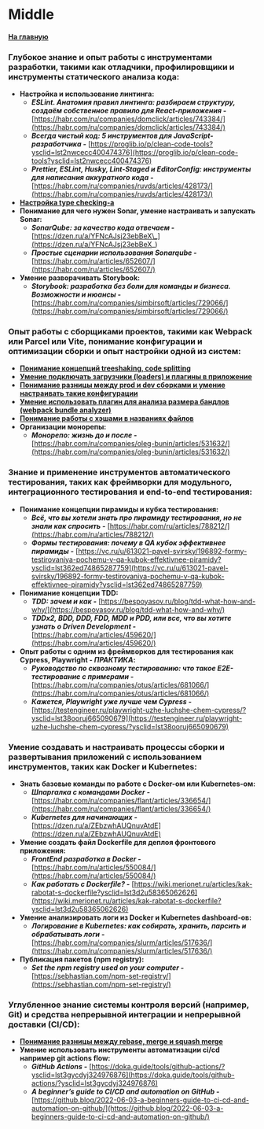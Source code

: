 # Middle

#### [На главную](../TOOLS.md)

### Глубокое знание и опыт работы с инструментами разработки, такими как отладчики, профилировщики и инструменты статического анализа кода:

- **Настройка и использование линтинга:**
  - **_ESLint. Анатомия правил линтинга: разбираем структуру, создаём собственное правило для React-приложения -_** [https://habr.com/ru/companies/domclick/articles/743384/](https://habr.com/ru/companies/domclick/articles/743384/)
  - **_Всегда чистый код: 5 инструментов для JavaScript-разработчика -_** [https://proglib.io/p/clean-code-tools?ysclid=lst2nwcecc400474376](https://proglib.io/p/clean-code-tools?ysclid=lst2nwcecc400474376)
  - **_Prettier, ESLint, Husky, Lint-Staged и EditorConfig: инструменты для написания аккуратного кода -_** [https://habr.com/ru/companies/ruvds/articles/428173/](https://habr.com/ru/companies/ruvds/articles/428173/)
- [**Настройка type checking-a**](https://zerotomastery.io/blog/typescript-type-checking/)
- **Понимание для чего нужен Sonar, умение настраивать и запускать Sonar:**
  - **_SonarQube: за качество кода отвечаем -_** [https://dzen.ru/a/YFNcAJsj23ebBeX\_](https://dzen.ru/a/YFNcAJsj23ebBeX_)
  - **_Простые сценарии использования Sonarqube -_** [https://habr.com/ru/articles/652607/](https://habr.com/ru/articles/652607/)
- **Умение разворачивать Storybook:**
  - **_Storybook: разработка без боли для команды и бизнеса. Возможности и нюансы -_** [https://habr.com/ru/companies/simbirsoft/articles/729066/](https://habr.com/ru/companies/simbirsoft/articles/729066/)

### Опыт работы с сборщиками проектов, такими как Webpack или Parcel или Vite, понимание конфигурации и оптимизации сборки и опыт настройки одной из систем:

- [**Понимание концепций treeshaking, code splitting**](https://blog.logrocket.com/tree-shaking-and-code-splitting-in-webpack/)
- [**Умение подключать загрузчики (loaders) и плагины в приложение**](https://scmax.ru/articles/68058/)
- [**Понимание разницы между prod и dev сборками и умение настраивать такие конфигурации**](https://stackforgeeks.com/blog/difference-between-production-and-development-build-in-reactjs)
- [**Умение использовать плагин для анализа размера бандлов (webpack bundle analyzer)**](https://habr.com/ru/companies/ruvds/articles/468225/)
- [**Понимание работы с хэшами в названиях файлов**](https://code.mu/ru/tool/webpack/html/hash-scripts-bundles/)
- **Организации монорепы:**
  - **_Монорепо: жизнь до и после -_** [https://habr.com/ru/companies/oleg-bunin/articles/531632/](https://habr.com/ru/companies/oleg-bunin/articles/531632/)

### Знание и применение инструментов автоматического тестирования, таких как фреймворки для модульного, интеграционного тестирования и end-to-end тестирования:

- **Понимание концепции пирамиды и кубка тестирования:**
  - **_Всё, что вы хотели знать про пирамиду тестирования, но не знали как спросить -_** [https://habr.com/ru/articles/788212/](https://habr.com/ru/articles/788212/)
  - **_Формы тестирования: почему в QA кубок эффективнее пирамиды -_** [https://vc.ru/u/613021-pavel-svirsky/196892-formy-testirovaniya-pochemu-v-qa-kubok-effektivnee-piramidy?ysclid=lst362ed74865287759](https://vc.ru/u/613021-pavel-svirsky/196892-formy-testirovaniya-pochemu-v-qa-kubok-effektivnee-piramidy?ysclid=lst362ed74865287759)
- **Понимание концепции TDD:**
  - **_TDD: зачем и как -_** [https://bespoyasov.ru/blog/tdd-what-how-and-why/](https://bespoyasov.ru/blog/tdd-what-how-and-why/)
  - **_TDDx2, BDD, DDD, FDD, MDD и PDD, или все, что вы хотите узнать о Driven Development -_** [https://habr.com/ru/articles/459620/](https://habr.com/ru/articles/459620/)
- **Опыт работы с одним из фреймворков для тестирования как Cypress, Playwright - _ПРАКТИКА_:**
  - **_Руководство по сквозному тестированию: что такое E2E-тестирование с примерами -_** [https://habr.com/ru/companies/otus/articles/681066/](https://habr.com/ru/companies/otus/articles/681066/)
  - **_Кажется, Playwright уже лучше чем Cypress -_** [https://testengineer.ru/playwright-uzhe-luchshe-chem-cypress/?ysclid=lst38ooruj665090679](https://testengineer.ru/playwright-uzhe-luchshe-chem-cypress/?ysclid=lst38ooruj665090679)

### Умение создавать и настраивать процессы сборки и развертывания приложений с использованием инструментов, таких как Docker и Kubernetes:

- **Знать базовые команды по работе с Docker-ом или Kubernetes-ом:**
  - **_Шпаргалка с командами Docker -_** [https://habr.com/ru/companies/flant/articles/336654/](https://habr.com/ru/companies/flant/articles/336654/)
  - **_Kubernetes для начинающих -_** [https://dzen.ru/a/ZEbzwhAUQnuvAtdE](https://dzen.ru/a/ZEbzwhAUQnuvAtdE)
- **Умение создать файл Dockerfile для деплоя фронтового приложения:**
  - **_FrontEnd разработка в Docker -_** [https://habr.com/ru/articles/550084/](https://habr.com/ru/articles/550084/)
  - **_Как работать с Dockerfile? -_** [https://wiki.merionet.ru/articles/kak-rabotat-s-dockerfile?ysclid=lst3d2u58365062626](https://wiki.merionet.ru/articles/kak-rabotat-s-dockerfile?ysclid=lst3d2u58365062626)
- **Умение анализировать логи из Docker и Kubernetes dashboard-ов:**
  - **_Логирование в Kubernetes: как собирать, хранить, парсить и обрабатывать логи -_** [https://habr.com/ru/companies/slurm/articles/517636/](https://habr.com/ru/companies/slurm/articles/517636/)
- **Публикация пакетов (npm registry):**
  - **_Set the npm registry used on your computer -_** [https://sebhastian.com/npm-set-registry/](https://sebhastian.com/npm-set-registry/)

### Углубленное знание системы контроля версий (например, Git) и средства непрерывной интеграции и непрерывной доставки (CI/CD):

- [**Понимание разницы между rebase, merge и squash merge**](https://dev.to/devsatasurion/git-rebase-vs-merge-vs-squash-how-to-choose-the-right-one-3a33)
- **Умение использовать инструменты автоматизации ci/cd например git actions flow:**
  - **_GitHub Actions -_** [https://doka.guide/tools/github-actions/?ysclid=lst3gycdyj324976876](https://doka.guide/tools/github-actions/?ysclid=lst3gycdyj324976876)
  - **_A beginner’s guide to CI/CD and automation on GitHub -_** [https://github.blog/2022-06-03-a-beginners-guide-to-ci-cd-and-automation-on-github/](https://github.blog/2022-06-03-a-beginners-guide-to-ci-cd-and-automation-on-github/)
